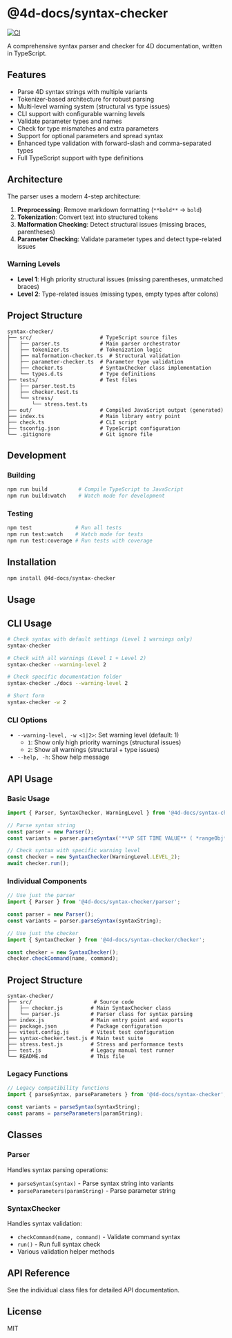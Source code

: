 # @4d-docs/syntax-checker

[![CI](https://github.com/doc4d/syntax-checker/actions/workflows/ci.yml/badge.svg)](https://github.com/doc4d/syntax-checker/actions/workflows/ci.yml)

A comprehensive syntax parser and checker for 4D documentation, written in TypeScript.

## Features

- Parse 4D syntax strings with multiple variants
- Tokenizer-based architecture for robust parsing
- Multi-level warning system (structural vs type issues)
- CLI support with configurable warning levels
- Validate parameter types and names
- Check for type mismatches and extra parameters
- Support for optional parameters and spread syntax
- Enhanced type validation with forward-slash and comma-separated types
- Full TypeScript support with type definitions

## Architecture

The parser uses a modern 4-step architecture:

1. **Preprocessing**: Remove markdown formatting (`**bold**` → `bold`)
2. **Tokenization**: Convert text into structured tokens
3. **Malformation Checking**: Detect structural issues (missing braces, parentheses)
4. **Parameter Checking**: Validate parameter types and detect type-related issues

### Warning Levels

- **Level 1**: High priority structural issues (missing parentheses, unmatched braces)
- **Level 2**: Type-related issues (missing types, empty types after colons)

## Project Structure

```
syntax-checker/
├── src/                      # TypeScript source files
│   ├── parser.ts             # Main parser orchestrator
│   ├── tokenizer.ts          # Tokenization logic
│   ├── malformation-checker.ts  # Structural validation
│   ├── parameter-checker.ts  # Parameter type validation
│   ├── checker.ts            # SyntaxChecker class implementation
│   └── types.d.ts            # Type definitions
├── tests/                    # Test files
│   ├── parser.test.ts
│   ├── checker.test.ts
│   └── stress/
│       └── stress.test.ts
├── out/                      # Compiled JavaScript output (generated)
├── index.ts                  # Main library entry point
├── check.ts                  # CLI script
├── tsconfig.json             # TypeScript configuration
└── .gitignore                # Git ignore file
```

## Development

### Building

```bash
npm run build          # Compile TypeScript to JavaScript
npm run build:watch    # Watch mode for development
```

### Testing

```bash
npm test              # Run all tests
npm run test:watch    # Watch mode for tests
npm run test:coverage # Run tests with coverage
```

## Installation

```bash
npm install @4d-docs/syntax-checker
```

## Usage

## CLI Usage

```bash
# Check syntax with default settings (Level 1 warnings only)
syntax-checker

# Check with all warnings (Level 1 + Level 2)
syntax-checker --warning-level 2

# Check specific documentation folder
syntax-checker ./docs --warning-level 2

# Short form
syntax-checker -w 2
```

### CLI Options

- `--warning-level, -w <1|2>`: Set warning level (default: 1)
  - `1`: Show only high priority warnings (structural issues)
  - `2`: Show all warnings (structural + type issues)
- `--help, -h`: Show help message

## API Usage

### Basic Usage

```javascript
import { Parser, SyntaxChecker, WarningLevel } from '@4d-docs/syntax-checker';

// Parse syntax string
const parser = new Parser();
const variants = parser.parseSyntax('**VP SET TIME VALUE** ( *rangeObj* : Object ; *timeValue* : Text { ; *formatPattern* : Text } )');

// Check syntax with specific warning level
const checker = new SyntaxChecker(WarningLevel.LEVEL_2);
await checker.run();
```

### Individual Components

```javascript
// Use just the parser
import { Parser } from '@4d-docs/syntax-checker/parser';

const parser = new Parser();
const variants = parser.parseSyntax(syntaxString);

// Use just the checker
import { SyntaxChecker } from '@4d-docs/syntax-checker/checker';

const checker = new SyntaxChecker();
checker.checkCommand(name, command);
```

## Project Structure

```
syntax-checker/
├── src/                    # Source code
│   ├── checker.js         # Main SyntaxChecker class
│   └── parser.js          # Parser class for syntax parsing
├── index.js               # Main entry point and exports
├── package.json           # Package configuration
├── vitest.config.js       # Vitest test configuration
├── syntax-checker.test.js # Main test suite
├── stress.test.js         # Stress and performance tests
├── test.js                # Legacy manual test runner
└── README.md              # This file
```

### Legacy Functions

```javascript
// Legacy compatibility functions
import { parseSyntax, parseParameters } from '@4d-docs/syntax-checker';

const variants = parseSyntax(syntaxString);
const params = parseParameters(paramString);
```

## Classes

### Parser

Handles syntax parsing operations:

- `parseSyntax(syntax)` - Parse syntax string into variants
- `parseParameters(paramString)` - Parse parameter string

### SyntaxChecker

Handles syntax validation:

- `checkCommand(name, command)` - Validate command syntax
- `run()` - Run full syntax check
- Various validation helper methods

## API Reference

See the individual class files for detailed API documentation.

## License

MIT
